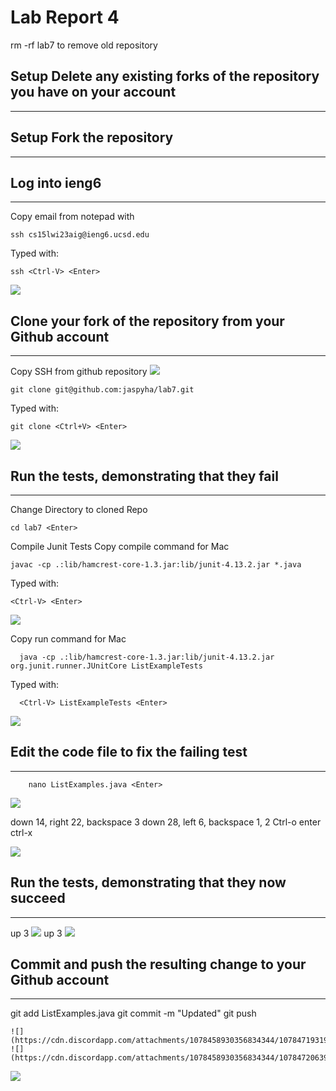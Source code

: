 # Lab Report 4
rm -rf lab7 to remove old repository

## Setup Delete any existing forks of the repository you have on your account
---

## Setup Fork the repository
---

## Log into ieng6
---
Copy email from notepad with <Ctrl-C>

```
ssh cs15lwi23aig@ieng6.ucsd.edu
```
Typed with:
```
ssh <Ctrl-V> <Enter>
```

![](https://cdn.discordapp.com/attachments/1078458930356834344/1078458946681045085/image.png)
## Clone your fork of the repository from your Github account
---
Copy SSH from github repository
![](https://cdn.discordapp.com/attachments/1078458930356834344/1078460078555938927/image.png)

```
git clone git@github.com:jaspyha/lab7.git
```
Typed with:
```
git clone <Ctrl+V> <Enter>
```
![](https://cdn.discordapp.com/attachments/1078458930356834344/1078460295430799390/image.png)

## Run the tests, demonstrating that they fail
---
Change Directory to cloned Repo
```
cd lab7 <Enter>
```

Compile Junit Tests
Copy compile command for Mac
```
javac -cp .:lib/hamcrest-core-1.3.jar:lib/junit-4.13.2.jar *.java
```
Typed with:
```
<Ctrl-V> <Enter>
```
![](https://cdn.discordapp.com/attachments/1078458930356834344/1078461919108804669/image.png)

Copy run command for Mac
```
  java -cp .:lib/hamcrest-core-1.3.jar:lib/junit-4.13.2.jar org.junit.runner.JUnitCore ListExampleTests
```
Typed with:
```
  <Ctrl-V> ListExampleTests <Enter>
```
    
![](https://cdn.discordapp.com/attachments/1078458930356834344/1078461851928645743/image.png)

## Edit the code file to fix the failing test
---
```
    nano ListExamples.java <Enter>
```
![](https://cdn.discordapp.com/attachments/1078458930356834344/1078462458466926723/image.png)
    
down 14, right 22, backspace 3
down 28, left 6, backspace 1, 2
    Ctrl-o enter
    ctrl-x
    
![](https://cdn.discordapp.com/attachments/1078458930356834344/1078463109334827039/image.png)
## Run the tests, demonstrating that they now succeed
---
up 3 <Enter>
![](https://cdn.discordapp.com/attachments/1078458930356834344/1078463576223776840/image.png)
up 3 <enter>
![](https://cdn.discordapp.com/attachments/1078458930356834344/1078463458766503976/image.png)


## Commit and push the resulting change to your Github account
---
git add ListExamples.java <Enter>
git commit -m "Updated" <Enter>
git push <Enter>
    
    ![](https://cdn.discordapp.com/attachments/1078458930356834344/1078471931994570873/image.png)
    ![](https://cdn.discordapp.com/attachments/1078458930356834344/1078472063951589386/image.png)
 ![](https://cdn.discordapp.com/attachments/1078458930356834344/1078472127465918504/image.png)
    
